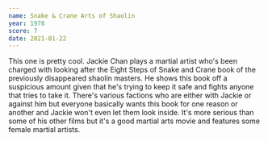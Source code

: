 ```yaml
---
name: Snake & Crane Arts of Shaolin
year: 1978
score: 7
date: 2021-01-22
---
```

This one is pretty cool. Jackie Chan plays a martial artist who's been charged with looking after the Eight Steps of Snake and Crane book of the previously disappeared shaolin masters. He shows this book off a suspicious amount given that he's trying to keep it safe and fights anyone that tries to take it. There's various factions who are either with Jackie or against him but everyone basically wants this book for one reason or another and Jackie won't even let them look inside. It's more serious than some of his other films but it's a good martial arts movie and features some female martial artists.
